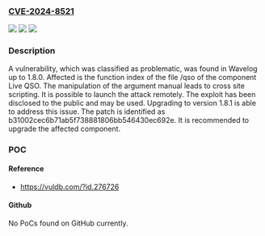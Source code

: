 ### [CVE-2024-8521](https://cve.mitre.org/cgi-bin/cvename.cgi?name=CVE-2024-8521)
![](https://img.shields.io/static/v1?label=Product&message=Wavelog&color=blue)
![](https://img.shields.io/static/v1?label=Version&message=%3D%201.0%20&color=brighgreen)
![](https://img.shields.io/static/v1?label=Vulnerability&message=CWE-79%20Cross%20Site%20Scripting&color=brighgreen)

### Description

A vulnerability, which was classified as problematic, was found in Wavelog up to 1.8.0. Affected is the function index of the file /qso of the component Live QSO. The manipulation of the argument manual leads to cross site scripting. It is possible to launch the attack remotely. The exploit has been disclosed to the public and may be used. Upgrading to version 1.8.1 is able to address this issue. The patch is identified as b31002cec6b71ab5f738881806bb546430ec692e. It is recommended to upgrade the affected component.

### POC

#### Reference
- https://vuldb.com/?id.276726

#### Github
No PoCs found on GitHub currently.

